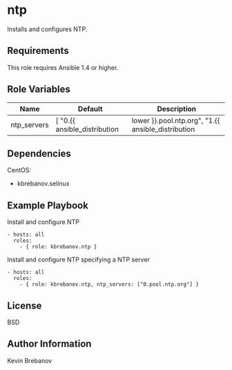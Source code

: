 ntp
===

Installs and configures NTP.

Requirements
------------

This role requires Ansible 1.4 or higher.

Role Variables
--------------

| Name        | Default                                                                                                                                                                                                        | Description |
|-------------|----------------------------------------------------------------------------------------------------------------------------------------------------------------------------------------------------------------|-------------|
| ntp_servers | [ "0.{{ ansible_distribution|lower }}.pool.ntp.org", "1.{{ ansible_distribution|lower }}.pool.ntp.org", "2.{{ ansible_distribution|lower }}.pool.ntp.org", "3.{{ ansible_distribution|lower }}.pool.ntp.org" ] | NTP servers |

Dependencies
------------

CentOS:
  - kbrebanov.selinux

Example Playbook
----------------

Install and configure NTP
```
- hosts: all
  roles:
    - { role: kbrebanov.ntp }
```

Install and configure NTP specifying a NTP server
```
- hosts: all
  roles:
    - { role: kbrebanov.ntp, ntp_servers: ["0.pool.ntp.org"] }
```

License
-------

BSD

Author Information
------------------

Kevin Brebanov
